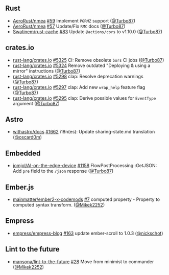 ---
---

## Rust

- [AeroRust/nmea] [#59](https://github.com/AeroRust/nmea/pull/59) Implement
  `PGRMZ` support ([@Turbo87])
- [AeroRust/nmea] [#57](https://github.com/AeroRust/nmea/pull/57) Update/Fix
  `RMC` docs ([@Turbo87])
- [Swatinem/rust-cache] [#83](https://github.com/Swatinem/rust-cache/pull/83)
  Update `@actions/cors` to v1.10.0 ([@Turbo87])

## crates.io

- [rust-lang/crates.io]
  [#5325](https://github.com/rust-lang/crates.io/pull/5325) CI: Remove obsolete
  `bors` CI jobs ([@Turbo87])
- [rust-lang/crates.io]
  [#5324](https://github.com/rust-lang/crates.io/pull/5324) Remove outdated
  "Deploying & using a mirror" instructions ([@Turbo87])
- [rust-lang/crates.io]
  [#5298](https://github.com/rust-lang/crates.io/pull/5298) clap: Resolve
  deprecation warnings ([@Turbo87])
- [rust-lang/crates.io]
  [#5297](https://github.com/rust-lang/crates.io/pull/5297) clap: Add new
  `wrap_help` feature flag ([@Turbo87])
- [rust-lang/crates.io]
  [#5295](https://github.com/rust-lang/crates.io/pull/5295) clap: Derive
  possible values for `EventType` argument ([@Turbo87])

## Astro

- [withastro/docs] [#1662](https://github.com/withastro/docs/pull/1662)
  i18n(es): Update sharing-state.md translation ([@oscard0m])

## Embedded

- [jomjol/AI-on-the-edge-device]
  [#1158](https://github.com/jomjol/AI-on-the-edge-device/pull/1158)
  FlowPostProcessing::GetJSON: Add `pre` field to the `/json` response
  ([@Turbo87])

## Ember.js

- [mainmatter/ember2-x-codemods]
  [#7](https://github.com/mainmatter/ember2-x-codemods/pull/7) computed
  property - Property to computed syntax transform. ([@Mikek2252])

## Empress

- [empress/empress-blog]
  [#163](https://github.com/empress/empress-blog/pull/163) update ember-scroll
  to 1.0.3 ([@nickschot])

## Lint to the future

- [mansona/lint-to-the-future]
  [#28](https://github.com/mansona/lint-to-the-future/pull/28) Move from
  minimist to commander ([@Mikek2252])

[@mikek2252]: https://github.com/Mikek2252
[@turbo87]: https://github.com/Turbo87
[@inesilva]: https://github.com/inesilva
[@marcoow]: https://github.com/marcoow
[@nickschot]: https://github.com/nickschot
[@oscard0m]: https://github.com/oscard0m
[aerorust/nmea]: https://github.com/AeroRust/nmea
[swatinem/rust-cache]: https://github.com/Swatinem/rust-cache
[empress/empress-blog]: https://github.com/empress/empress-blog
[jomjol/ai-on-the-edge-device]: https://github.com/jomjol/AI-on-the-edge-device
[mainmatter/ember2-x-codemods]: https://github.com/mainmatter/ember2-x-codemods
[mansona/lint-to-the-future]: https://github.com/mansona/lint-to-the-future
[rust-lang/crates.io]: https://github.com/rust-lang/crates.io
[withastro/docs]: https://github.com/withastro/docs
